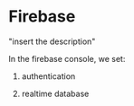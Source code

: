 # Firebase

"insert the description"

In the firebase console, we set:

1. authentication

2. realtime database